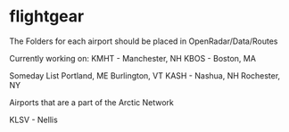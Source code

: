 # flightgear
The Folders for each airport should be placed in OpenRadar/Data/Routes

Currently working on:
KMHT - Manchester, NH
KBOS - Boston, MA
  
Someday List
Portland, ME
Burlington, VT
KASH - Nashua, NH
Rochester, NY

Airports that are a part of the Arctic Network

KLSV - Nellis
